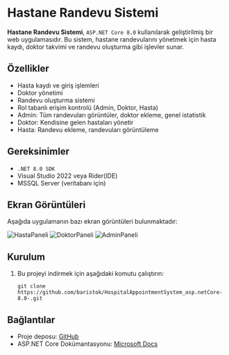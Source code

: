 <!DOCTYPE html>
<html lang="tr">
</head>
<body>
    <h1>Hastane Randevu Sistemi</h1>
    <p><strong>Hastane Randevu Sistemi</strong>, <code>ASP.NET Core 8.0</code> kullanılarak geliştirilmiş bir web uygulamasıdır. Bu sistem, hastane randevularını yönetmek için hasta kaydı, doktor takvimi ve randevu oluşturma gibi işlevler sunar.</p>
    <h2>Özellikler</h2>
    <ul>
        <li>Hasta kaydı ve giriş işlemleri</li>
        <li>Doktor yönetimi</li>
        <li>Randevu oluşturma sistemi</li>
        <li>Rol tabanlı erişim kontrolü (Admin, Doktor, Hasta)</li>
        <li>Admin: Tüm randevuları görüntüler, doktor ekleme, genel istatistik</li>
        <li>Doktor: Kendisine gelen hastaları yönetir</li>
        <li>Hasta: Randevu ekleme, randevuları görüntüleme</li>
    </ul>
    <h2>Gereksinimler</h2>
    <ul>
        <li><code>.NET 8.0 SDK</code></li>
        <li>Visual Studio 2022 veya Rider(IDE)</li>
        <li>MSSQL Server (veritabanı için)</li>
    </ul>
    <h2>Ekran Görüntüleri</h2>
    <p>Aşağıda uygulamanın bazı ekran görüntüleri bulunmaktadır:</p>
    <img src="" alt="HastaPaneli">
    <img src="" alt="DoktorPaneli">
    <img src="" alt="AdminPaneli">
    <h2>Kurulum</h2>
    <ol>
        <li>Bu projeyi indirmek için aşağıdaki komutu çalıştırın:</li>
        <pre><code>git clone https://github.com/baristok/HospitalAppointmentSystem_asp.netCore-8.0-.git</code></pre>   
    </ol>
    <h2>Bağlantılar</h2>
    <ul>
        <li>Proje deposu: <a href="https://github.com/baristok/HospitalAppointmentSystem_asp.netCore-8.0-" target="_blank">GitHub</a></li>
        <li>ASP.NET Core Dokümantasyonu: <a href="https://learn.microsoft.com/tr-tr/aspnet/core/" target="_blank">Microsoft Docs</a></li>
    </ul>
</body>
</html>
